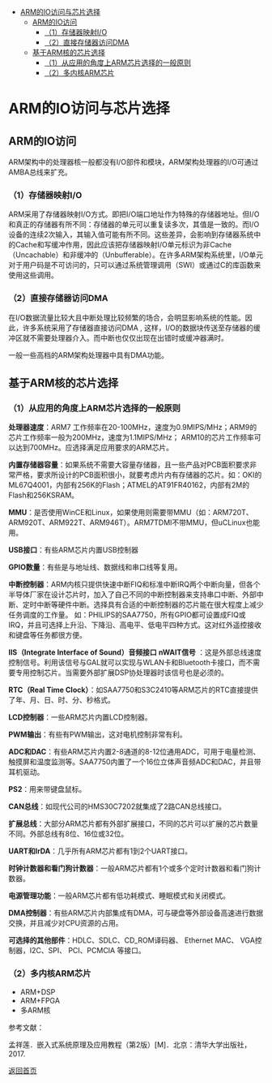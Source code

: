 - [ARM的IO访问与芯片选择](#arm的io访问与芯片选择)
  - [ARM的IO访问](#arm的io访问)
    - [（1）存储器映射I/O](#1存储器映射io)
    - [（2）直接存储器访问DMA](#2直接存储器访问dma)
  - [基于ARM核的芯片选择](#基于arm核的芯片选择)
    - [（1）从应用的角度上ARM芯片选择的一般原则](#1从应用的角度上arm芯片选择的一般原则)
    - [（2）多内核ARM芯片](#2多内核arm芯片)


# ARM的IO访问与芯片选择 

## ARM的IO访问 

ARM架构中的处理器核一般都没有I/O部件和模块，ARM架构处理器的I/O可通过AMBA总线来扩充。 

### （1）存储器映射I/O

ARM采用了存储器映射I/O方式。即把I/O端口地址作为特殊的存储器地址。但I/O和真正的存储器有所不同：存储器的单元可以重复读多次，其值是一致的。而I/O设备的连续2次输入，其输入值可能有所不同。这些差异，会影响到存储器系统中的Cache和写缓冲作用，因此应该把存储器映射I/O单元标识为非Cache（Uncachable）和非缓冲的（Unbufferable）。在许多ARM架构系统里，I/O单元对于用户码是不可访问的，只可以通过系统管理调用（SWI）或通过C的库函数来使用这些调用。

### （2）直接存储器访问DMA

在I/O数据流量比较大且中断处理比较频繁的场合，会明显影响系统的性能。因此，许多系统采用了存储器直接访问DMA , 这样，I/O的数据块传送至存储器的缓冲区就不需要处理器介入。而中断也仅仅出现在出错时或缓冲器满时。

一般一些高档的ARM架构处理器中具有DMA功能。

## 基于ARM核的芯片选择 

### （1）从应用的角度上ARM芯片选择的一般原则

**处理器速度**：ARM7 工作频率在20-100MHz，速度为0.9MIPS/MHz；ARM9的芯片工作频率一般为200MHz，速度为1.1MIPS/MHz； ARM10的芯片工作频率可以达到700MHz。应选择满足应用要求的ARM芯片。

**内置存储器容量**：如果系统不需要大容量存储器，且一些产品对PCB面积要求非常严格，要求所设计的PCB面积很小，就要考虑片内有存储器的芯片。如：OKI的ML67Q4001，内部有256K的Flash；ATMEL的AT91FR40162，内部有2M的Flash和256KSRAM。

**MMU**：是否使用WinCE和Linux，如果使用则需要带MMU（如：ARM720T、ARM920T、ARM922T、ARM946T）。ARM7TDMI不带MMU，但uCLinux也能用。

**USB接口**：有些ARM芯片内置USB控制器 

**GPIO数量**：有些是与地址线、数据线和串口线等复用。 

**中断控制器**：ARM内核只提供快速中断FIQ和标准中断IRQ两个中断向量，但各个半导体厂家在设计芯片时，加入了自己不同的中断控制器来支持串口中断、外部中断、定时中断等硬件中断。选择具有合适的中断控制器的芯片能在很大程度上减少任务调度的工作量。 如：PHILIPS的SAA7750，所有GPIO都可设置成FIQ或IRQ，并且可选择上升沿、下降沿、高电平、低电平四种方式。这对红外遥控接收和键盘等任务都很方便。

**IIS（Integrate Interface of Sound）音频接口**
**nWAIT信号** ：这是外部总线速度控制信号。利用该信号与GAL就可以实现与WLAN卡和Bluetooth卡接口，而不需要专用控制芯片。当需要外部扩展DSP协处理器时该信号也是必须的。

**RTC（Real Time Clock）**：如SAA7750和S3C2410等ARM芯片的RTC直接提供了年、月、日、时、分、秒格式。

**LCD控制器**：一些ARM芯片内置LCD控制器。 

**PWM输出**：有些有PWM输出，这对电机控制非常有利。

**ADC和DAC**：有些ARM芯片内置2-8通道的8-12位通用ADC，可用于电量检测、触摸屏和温度监测等。SAA7750内置了一个16位立体声音频ADC和DAC，并且带耳机驱动。

**PS2**：用来带键盘鼠标。

**CAN总线**：如现代公司的HMS30C7202就集成了2路CAN总线接口。

**扩展总线**：大部分ARM芯片都有外部扩展接口，不同的芯片可以扩展的芯片数量不同。外部总线有8位、16位或32位。

**UART和IrDA**：几乎所有ARM芯片都有1到2个UART接口。

**时钟计数器和看门狗计数器**：一般ARM芯片都有1个或多个定时计数器和看门狗计数器。

**电源管理功能**：一般ARM芯片都有低功耗模式、睡眠模式和关闭模式。

**DMA控制器**：有些ARM芯片内部集成有DMA，可与硬盘等外部设备高速进行数据交换，并且减少对CPU资源的占用。

**可选择的其他部件**：HDLC、SDLC、CD_ROM译码器、 Ethernet MAC、  VGA控制器，I2C、SPI、 PCI、PCMCIA 等接口。

### （2）多内核ARM芯片

+ ARM+DSP
+ ARM+FPGA
+ 多ARM核



参考文献：

孟祥莲．嵌入式系统原理及应用教程（第2版）[M]．北京：清华大学出版社，2017.



[返回首页](https://github.com/timerring/hardware-tutorial)
